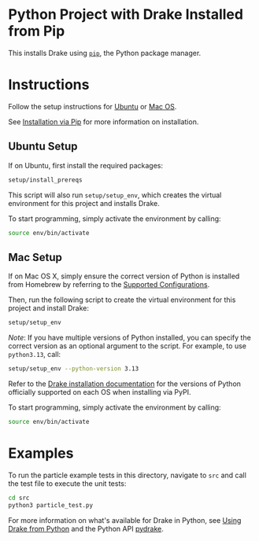 # Python Project with Drake Installed from Pip

This installs Drake using [`pip`](https://pypi.org/project/pip/),
the Python package manager.

# Instructions

Follow the setup instructions for [Ubuntu](#ubuntu-setup)
or [Mac OS](#mac-setup).

See [Installation via Pip](https://drake.mit.edu/pip.html#stable-releases)
for more information on installation.

## Ubuntu Setup

If on Ubuntu, first install the required packages:

```bash
setup/install_prereqs
```

This script will also run `setup/setup_env`,
which creates the virtual environment for this project and installs Drake.

To start programming, simply activate the environment by calling:

```bash
source env/bin/activate
```

## Mac Setup

If on Mac OS X, simply ensure the correct version of Python
is installed from Homebrew by referring to the
[Supported Configurations](https://drake.mit.edu/installation.html#supported-configurations).

Then, run the following script to create the virtual environment
for this project and install Drake:

```bash
setup/setup_env
```

*Note*: If you have multiple versions of Python installed,
you can specify the correct version as an optional argument
to the script. For example, to use `python3.13`, call:

```bash
setup/setup_env --python-version 3.13
```

Refer to the
[Drake installation documentation](https://drake.mit.edu/installation.html)
for the versions of Python officially supported on each OS
when installing via PyPI.

To start programming, simply activate the environment by calling:

```bash
source env/bin/activate
```

# Examples

To run the particle example tests in this directory,
navigate to `src` and call the test file to execute the unit tests:

```bash
cd src
python3 particle_test.py
```

For more information on what's available for Drake in Python,
see [Using Drake from Python](https://drake.mit.edu/python_bindings.html)
and the Python API [pydrake](https://drake.mit.edu/pydrake/index.html).
